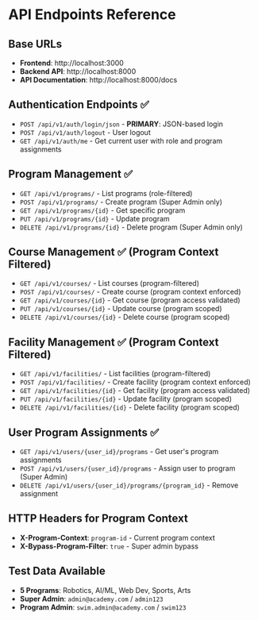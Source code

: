 # API Endpoints Reference

## Base URLs
- **Frontend**: http://localhost:3000
- **Backend API**: http://localhost:8000
- **API Documentation**: http://localhost:8000/docs

## Authentication Endpoints ✅
- `POST /api/v1/auth/login/json` - **PRIMARY**: JSON-based login
- `POST /api/v1/auth/logout` - User logout
- `GET /api/v1/auth/me` - Get current user with role and program assignments

## Program Management ✅
- `GET /api/v1/programs/` - List programs (role-filtered)
- `POST /api/v1/programs/` - Create program (Super Admin only)
- `GET /api/v1/programs/{id}` - Get specific program
- `PUT /api/v1/programs/{id}` - Update program
- `DELETE /api/v1/programs/{id}` - Delete program (Super Admin only)

## Course Management ✅ (Program Context Filtered)
- `GET /api/v1/courses/` - List courses (program-filtered)
- `POST /api/v1/courses/` - Create course (program context enforced)
- `GET /api/v1/courses/{id}` - Get course (program access validated)
- `PUT /api/v1/courses/{id}` - Update course (program scoped)
- `DELETE /api/v1/courses/{id}` - Delete course (program scoped)

## Facility Management ✅ (Program Context Filtered)
- `GET /api/v1/facilities/` - List facilities (program-filtered)
- `POST /api/v1/facilities/` - Create facility (program context enforced)
- `GET /api/v1/facilities/{id}` - Get facility (program access validated)
- `PUT /api/v1/facilities/{id}` - Update facility (program scoped)
- `DELETE /api/v1/facilities/{id}` - Delete facility (program scoped)

## User Program Assignments ✅
- `GET /api/v1/users/{user_id}/programs` - Get user's program assignments
- `POST /api/v1/users/{user_id}/programs` - Assign user to program (Super Admin)
- `DELETE /api/v1/users/{user_id}/programs/{program_id}` - Remove assignment

## HTTP Headers for Program Context
- **X-Program-Context**: `program-id` - Current program context
- **X-Bypass-Program-Filter**: `true` - Super admin bypass

## Test Data Available
- **5 Programs**: Robotics, AI/ML, Web Dev, Sports, Arts
- **Super Admin**: `admin@academy.com` / `admin123`
- **Program Admin**: `swim.admin@academy.com` / `swim123`